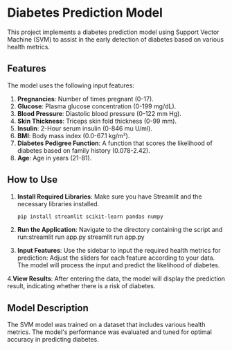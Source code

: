# Diabetes Prediction Model

This project implements a diabetes prediction model using Support Vector Machine (SVM) to assist in the early detection of diabetes based on various health metrics.

## Features

The model uses the following input features:

1. **Pregnancies**: Number of times pregnant (0-17).
2. **Glucose**: Plasma glucose concentration (0-199 mg/dL).
3. **Blood Pressure**: Diastolic blood pressure (0-122 mm Hg).
4. **Skin Thickness**: Triceps skin fold thickness (0-99 mm).
5. **Insulin**: 2-Hour serum insulin (0-846 mu U/ml).
6. **BMI**: Body mass index (0.0-67.1 kg/m²).
7. **Diabetes Pedigree Function**: A function that scores the likelihood of diabetes based on family history (0.078-2.42).
8. **Age**: Age in years (21-81).

## How to Use

1. **Install Required Libraries**: Make sure you have Streamlit and the necessary libraries installed.
   ```bash
   pip install streamlit scikit-learn pandas numpy

2. **Run the Application**: Navigate to the directory containing the script and run:streamlit run app.py
     streamlit run app.py

3. **Input Features**: Use the sidebar to input the required health metrics for prediction:
   Adjust the sliders for each feature according to your data.
  The model will process the input and predict the likelihood of diabetes.

4.**View Results**: After entering the data, the model will display the prediction result, indicating whether there is a risk of diabetes.

## Model Description
The SVM model was trained on a dataset that includes various health metrics. The model's performance was evaluated and tuned for optimal accuracy in predicting diabetes.


